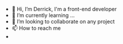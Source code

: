 - 👋 Hi, I’m Derrick, I'm a front-end developer 
- 🌱 I’m currently learning ...
- 💞️ I’m looking to collaborate on any project 
- 📫 How to reach me
- 

<!---
Derrick99234/Derrick99234 is a ✨ special ✨ repository because its `README.md` (this file) appears on your GitHub profile.
You can click the Preview link to take a look at your changes.
--->
